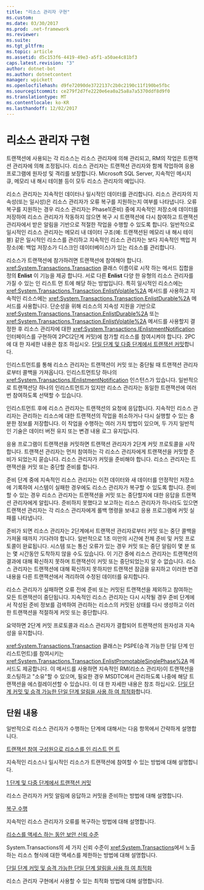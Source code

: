 ```yaml
---
title: "리소스 관리자 구현"
ms.custom: 
ms.date: 03/30/2017
ms.prod: .net-framework
ms.reviewer: 
ms.suite: 
ms.tgt_pltfrm: 
ms.topic: article
ms.assetid: d5c153f6-4419-49e3-a5f1-a50ae4c81bf3
caps.latest.revision: "3"
author: dotnet-bot
ms.author: dotnetcontent
manager: wpickett
ms.openlocfilehash: d9fe72090de3722137c2b0c2190c11f190be5fbc
ms.sourcegitcommit: ce279f2d7fe2220e6ea0a25a8a7a5370ddf8d9f0
ms.translationtype: MT
ms.contentlocale: ko-KR
ms.lasthandoff: 12/02/2017
---
```

# <a name="implementing-a-resource-manager"></a>리소스 관리자 구현
트랜잭션에 사용되는 각 리소스는 리소스 관리자에 의해 관리되고, RM의 작업은 트랜잭션 관리자에 의해 조정됩니다. 리소스 관리자는 트랜잭션 관리자와 함께 작업하여 응용 프로그램에 원자성 및 격리를 보장합니다. Microsoft SQL Server, 지속적인 메시지 큐, 메모리 내 해시 테이블 등이 모두 리소스 관리자의 예입니다.  
  
 리소스 관리자는 지속적인 데이터나 일시적인 데이터를 관리합니다. 리소스 관리자의 지속성(또는 일시성)은 리소스 관리자가 오류 복구를 지원하는지 여부를 나타냅니다. 오류 복구를 지원하는 경우 리소스 관리자는 Phase1(준비) 중에 지속적인 저장소에 데이터를 저장하여 리소스 관리자가 작동하지 않으면 복구 시 트랜잭션에 다시 참여하고 트랜잭션 관리자에서 받은 알림을 기반으로 적절한 작업을 수행할 수 있도록 합니다. 일반적으로 일시적인 리소스 관리자는 메모리 내 데이터 구조(예: 트랜잭션된 메모리 내 해시 테이블) 같은 일시적인 리소스를 관리하고 지속적인 리소스 관리자는 보다 지속적인 백업 저장소(예: 백업 저장소가 디스크인 데이터베이스)가 있는 리소스를 관리합니다.  
  
 리소스가 트랜잭션에 참가하려면 트랜잭션에 참여해야 합니다. <xref:System.Transactions.Transaction> 클래스 이름이로 시작 하는 메서드 집합을 정의 **Enlist** 이 기능을 제공 합니다. 서로 다른 **Enlist** 다양 한 유형의 리소스 관리자를 가질 수 있는 인 리스트 먼 트에 해당 하는 방법입니다. 특히 일시적인 리소스에는 <xref:System.Transactions.Transaction.EnlistVolatile%2A> 메서드를 사용하고 지속적인 리소스에는 <xref:System.Transactions.Transaction.EnlistDurable%2A> 메서드를 사용합니다. 단순성을 위해 리소스의 지속성 지원을 기반으로 <xref:System.Transactions.Transaction.EnlistDurable%2A> 또는 <xref:System.Transactions.Transaction.EnlistVolatile%2A> 메서드를 사용할지 결정한 후 리소스 관리자에 대한 <xref:System.Transactions.IEnlistmentNotification> 인터페이스를 구현하여 2PC(2단계 커밋)에 참가할 리소스를 참여시켜야 합니다. 2PC에 대 한 자세한 내용은 참조 하십시오. [단일 단계 및 다중 단계에서 트랜잭션 커밋](../../../../docs/framework/data/transactions/committing-a-transaction-in-single-phase-and-multi-phase.md)합니다.  
  
 인리스트먼트를 통해 리소스 관리자는 트랜잭션이 커밋 또는 중단될 때 트랜잭션 관리자로부터 콜백을 가져옵니다. 인리스트먼트당 하나의 <xref:System.Transactions.IEnlistmentNotification> 인스턴스가 있습니다. 일반적으로 트랜잭션당 하나의 인리스트먼트가 있지만 리소스 관리자는 동일한 트랜잭션에 여러 번 참여하도록 선택할 수 있습니다.  
  
 인리스트먼트 후에 리소스 관리자는 트랜잭션의 요청에 응답합니다. 지속적인 리소스 관리자는 관리하는 리소스에 대한 트랜잭션의 작업을 취소하거나 다시 실행할 수 있는 충분한 정보를 저장합니다. 이 작업을 수행하는 여러 가지 방법이 있으며, 두 가지 일반적인 기술은 데이터 버전 유지 또는 변경 내용 로그 유지입니다.  
  
 응용 프로그램이 트랜잭션을 커밋하면 트랜잭션 관리자가 2단계 커밋 프로토콜을 시작합니다. 트랜잭션 관리자는 먼저 참여하는 각 리소스 관리자에게 트랜잭션을 커밋할 준비가 되었는지 묻습니다. 리소스 관리자가 커밋을 준비해야 합니다. 리소스 관리자는 트랜잭션을 커밋 또는 중단할 준비를 합니다.  
  
 준비 단계 중에 지속적인 리소스 관리자는 이전 데이터와 새 데이터를 안정적인 저장소에 기록하여 시스템이 실패한 경우에도 리소스 관리자가 복구할 수 있도록 합니다. 준비할 수 있는 경우 리소스 관리자는 트랜잭션을 커밋 또는 중단할지에 대한 응답을 트랜잭션 관리자에게 알립니다. 준비하지 못했다고 보고하는 리소스 관리자가 하나라도 있으면 트랜잭션 관리자는 각 리소스 관리자에게 롤백 명령을 보내고 응용 프로그램에 커밋 실패를 나타냅니다.  
  
 준비가 되면 리소스 관리자는 2단계에서 트랜잭션 관리자로부터 커밋 또는 중단 콜백을 가져올 때까지 기다려야 합니다. 일반적으로 1초 미만의 시간에 전체 준비 및 커밋 프로토콜이 완료됩니다. 시스템 또는 통신 오류가 있는 경우 커밋 또는 중단 알림이 몇 분 또는 몇 시간동안 도착하지 않을 수도 있습니다. 이 기간 중에 리소스 관리자는 트랜잭션의 결과에 대해 확신하지 못하며 트랜잭션이 커밋 또는 중단되었는지 알 수 없습니다. 리소스 관리자는 트랜잭션에 대해 확신하지 못하지만 트랜잭션 잠금을 유지하고 이러한 변경 내용을 다른 트랜잭션에서 격리하여 수정된 데이터를 유지합니다.  
  
 리소스 관리자가 실패하면 오류 전에 준비 또는 커밋된 트랜잭션을 제외하고 참여하는 모든 트랜잭션이 중단됩니다. 지속적인 리소스 관리자는 다시 시작될 경우 준비 단계에서 작성된 준비 정보를 검색하여 관리하는 리소스의 커밋된 상태를 다시 생성하고 이러한 트랜잭션을 적절하게 커밋 또는 중단합니다.  
  
 요약하면 2단계 커밋 프로토콜과 리소스 관리자가 결합되어 트랜잭션의 원자성과 지속성을 유지합니다.  
  
 <xref:System.Transactions.Transaction> 클래스는 PSPE(승격 가능한 단일 단계 인리스트먼트)를 참여시키는 <xref:System.Transactions.Transaction.EnlistPromotableSinglePhase%2A> 메서드도 제공합니다. 이 메서드를 사용하면 지속적인 RM(리소스 관리자)이 트랜잭션을 호스팅하고 "소유"할 수 있으며, 필요한 경우 MSDTC에서 관리하도록 나중에 해당 트랜잭션을 에스컬레이션할 수 있습니다. 이 대 한 자세한 내용은 참조 하십시오. [단일 단계 커밋 및 승격 가능한 단일 단계 알림을 사용 하 여 최적화](../../../../docs/framework/data/transactions/optimization-spc-and-promotable-spn.md)합니다.  
  
## <a name="in-this-section"></a>단원 내용  
 일반적으로 리소스 관리자가 수행하는 단계에 대해서는 다음 항목에서 간략하게 설명합니다.  
  
 [트랜잭션 참여 구성원으로 리소스를 인 리스트 먼 트](../../../../docs/framework/data/transactions/enlisting-resources-as-participants-in-a-transaction.md)  
  
 지속적인 리소스나 일시적인 리소스가 트랜잭션에 참여할 수 있는 방법에 대해 설명합니다.  
  
 [1 단계 및 다중 단계에서 트랜잭션 커밋](../../../../docs/framework/data/transactions/committing-a-transaction-in-single-phase-and-multi-phase.md)  
  
 리소스 관리자가 커밋 알림에 응답하고 커밋을 준비하는 방법에 대해 설명합니다.  
  
 [복구 수행](../../../../docs/framework/data/transactions/performing-recovery.md)  
  
 지속적인 리소스 관리자가 오류를 복구하는 방법에 대해 설명합니다.  
  
 [리소스를 액세스 하는 동안 보안 신뢰 수준](../../../../docs/framework/data/transactions/security-trust-levels-in-accessing-resources.md)  
  
 System.Transactions의 세 가지 신뢰 수준이 <xref:System.Transactions>에서 노출하는 리소스 형식에 대한 액세스를 제한하는 방법에 대해 설명합니다.  
  
 [단일 단계 커밋 및 승격 가능한 단일 단계 알림을 사용 하 여 최적화](../../../../docs/framework/data/transactions/optimization-spc-and-promotable-spn.md)  
  
 리소스 관리자 구현에서 사용할 수 있는 최적화 방법에 대해 설명합니다.
